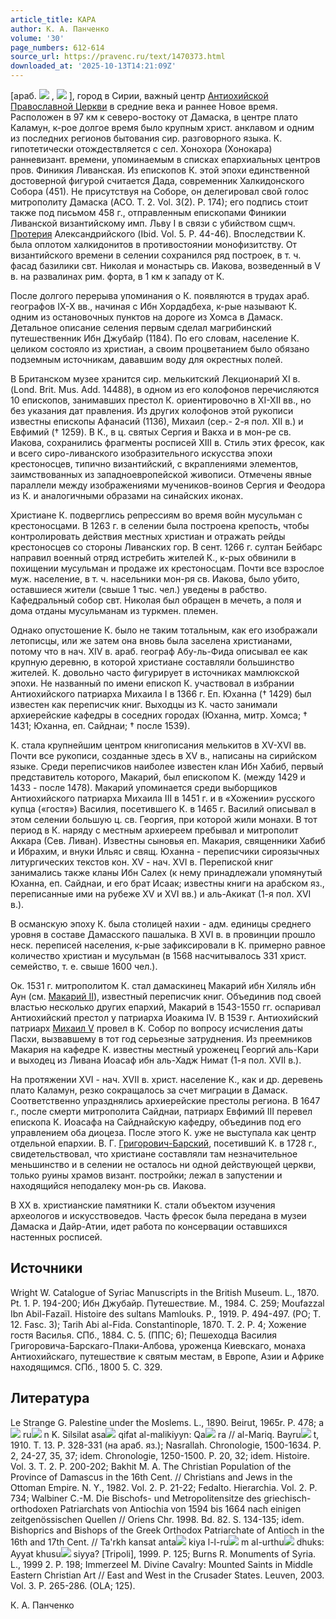 ```yaml
---
article_title: КАРА
author: К. А. Панченко
volume: '30'
page_numbers: 612-614
source_url: https://pravenc.ru/text/1470373.html
downloaded_at: '2025-10-13T14:21:09Z'
---
```


[араб. ![](https://pravenc.ru/char/26272/xd1iBxb3/image.png) , ![](https://pravenc.ru/char/26272/AiBxb3/image.png) ], город в Сирии, важный центр [Антиохийской Православной Церкви](<https://pravenc.ru/text/Антиохийская Православная Церковь.html>) в средние века и раннее Новое время. Расположен в 97 км к северо-востоку от Дамаска, в центре плато Каламун, к-рое долгое время было крупным христ. анклавом и одним из последних регионов бытования сир. разговорного языка. К. гипотетически отождествляется с сел. Хонохора (Хонокара) ранневизант. времени, упоминаемым в списках епархиальных центров пров. Финикия Ливанская. Из епископов К. этой эпохи единственной достоверной фигурой считается Дада, современник Халкидонского Собора (451). Не присутствуя на Соборе, он делегировал свой голос митрополиту Дамаска (ACO. T. 2. Vol. 3(2). P. 174); его подпись стоит также под письмом 458 г., отправленным епископами Финикии Ливанской византийскому имп. Льву I в связи с убийством сщмч. [Протерия](https://pravenc.ru/text/Протерия.html) Александрийского (Ibid. Vol. 5. P. 44-46). Впоследствии К. была оплотом халкидонитов в противостоянии монофизитству. От византийского времени в селении сохранился ряд построек, в т. ч. фасад базилики свт. Николая и монастырь св. Иакова, возведенный в V в. на развалинах рим. форта, в 1 км к западу от К.

После долгого перерыва упоминания о К. появляются в трудах араб. географов IX-X вв., начиная с Ибн Хордадбеха, к-рые называют К. одним из остановочных пунктов на дороге из Хомса в Дамаск. Детальное описание селения первым сделал магрибинский путешественник Ибн Джубайр (1184). По его словам, население К. целиком состояло из христиан, а своим процветанием было обязано подземным источникам, дававшим воду для окрестных полей.

В Британском музее хранится сир. мелькитский Лекционарий XI в. (Lond. Brit. Mus. Add. 14488), в одном из его колофонов перечисляются 10 епископов, занимавших престол К. ориентировочно в XI-XII вв., но без указания дат правления. Из других колофонов этой рукописи известны епископы Афанасий (1136), Михаил (сер.- 2-я пол. XII в.) и Евфимий († 1259). В К., в ц. святых Сергия и Вакха и в мон-ре св. Иакова, сохранились фрагменты росписей XIII в. Стиль этих фресок, как и всего сиро-ливанского изобразительного искусства эпохи крестоносцев, типично византийский, с вкраплениями элементов, заимствованных из западноевропейской живописи. Отмечены явные параллели между изображениями мучеников-воинов Сергия и Феодора из К. и аналогичными образами на синайских иконах.

Христиане К. подверглись репрессиям во время войн мусульман с крестоносцами. В 1263 г. в селении была построена крепость, чтобы контролировать действия местных христиан и отражать рейды крестоносцев со стороны Ливанских гор. В сент. 1266 г. султан Бейбарс направил военный отряд истребить жителей К., к-рых обвинили в похищении мусульман и продаже их крестоносцам. Почти все взрослое муж. население, в т. ч. насельники мон-ря св. Иакова, было убито, оставшиеся жители (свыше 1 тыс. чел.) уведены в рабство. Кафедральный собор свт. Николая был обращен в мечеть, а поля и дома отданы мусульманам из туркмен. племен.

Однако опустошение К. было не таким тотальным, как его изображали летописцы, или же затем она вновь была заселена христианами, потому что в нач. XIV в. араб. географ Абу-ль-Фида описывал ее как крупную деревню, в которой христиане составляли большинство жителей. К. довольно часто фигурирует в источниках мамлюкской эпохи. Не названный по имени епископ К. участвовал в избрании Антиохийского патриарха Михаила I в 1366 г. Еп. Юханна († 1429) был известен как переписчик книг. Выходцы из К. часто занимали архиерейские кафедры в соседних городах (Юханна, митр. Хомса; † 1431; Юханна, еп. Сайднаи; † после 1539).

К. стала крупнейшим центром книгописания мелькитов в XV-XVI вв. Почти все рукописи, созданные здесь в XV в., написаны на сирийском языке. Среди переписчиков наиболее известен клан Ибн Хабиб, первый представитель которого, Макарий, был епископом К. (между 1429 и 1433 - после 1478). Макарий упоминается среди выборщиков Антиохийского патриарха Михаила III в 1451 г. и в «Хожении» русского купца («гостя») Василия, посетившего К. в 1465 г. Василий описывал в этом селении большую ц. св. Георгия, при которой жили монахи. В тот период в К. наряду с местным архиереем пребывал и митрополит Аккара (Сев. Ливан). Известны сыновья еп. Макария, священники Хабиб и Ибрахим, и внуки Ильяс и свящ. Юханна - переписчики сироязычных литургических текстов кон. XV - нач. XVI в. Перепиской книг занимались также кланы Ибн Салех (к нему принадлежали упомянутый Юханна, еп. Сайднаи, и его брат Исаак; известны книги на арабском яз., переписанные ими на рубеже XV и XVI вв.) и аль-Акикат (1-я пол. XVI в.).

В османскую эпоху К. была столицей нахии - адм. единицы среднего уровня в составе Дамасского пашалыка. В XVI в. в провинции прошло неск. переписей населения, к-рые зафиксировали в К. примерно равное количество христиан и мусульман (в 1568 насчитывалось 331 христ. семейство, т. е. свыше 1600 чел.).

Ок. 1531 г. митрополитом К. стал дамаскинец Макарий ибн Хиляль ибн Аун (см. [Макарий II](<https://pravenc.ru/text/Макарий II.html>)), известный переписчик книг. Объединив под своей властью несколько других епархий, Макарий в 1543-1550 гг. оспаривал Антиохийский престол у патриарха Иоакима IV. В 1539 г. Антиохийский патриарх [Михаил V](<https://pravenc.ru/text/Михаил V.html>) провел в К. Собор по вопросу исчисления даты Пасхи, вызвавшему в тот год серьезные затруднения. Из преемников Макария на кафедре К. известны местный уроженец Георгий аль-Кари и выходец из Ливана Иоасаф ибн аль-Хадж Нимат (1-я пол. XVII в.).

На протяжении XVI - нач. XVII в. христ. население К., как и др. деревень плато Каламун, резко сокращалось за счет миграции в Дамаск. Соответственно упразднялись архиерейские престолы региона. В 1647 г., после смерти митрополита Сайднаи, патриарх Евфимий III перевел епископа К. Иоасафа на Сайднайскую кафедру, объединив под его управлением оба диоцеза. После этого К. уже не выступала как центр отдельной епархии. В. Г. [Григорович-Барский](https://pravenc.ru/text/Григорович-Барский.html), посетивший К. в 1728 г., свидетельствовал, что христиане составляли там незначительное меньшинство и в селении не осталось ни одной действующей церкви, только руины храмов визант. постройки; лежал в запустении и находящийся неподалеку мон-рь св. Иакова.

В XX в. христианские памятники К. стали объектом изучения археологов и искусствоведов. Часть фресок была передана в музеи Дамаска и Дайр-Атии, идет работа по консервации оставшихся настенных росписей.

## Источники

Wright W. Catalogue of Syriac Manuscripts in the British Museum. L., 1870. Pt. 1. P. 194-200; Ибн Джубайр. Путешествие. М., 1984. С. 259; Moufazzal Ibn Abil-Fazaïl. Histoire des sultans Mamlouks. P., 1919. P. 494-497. (PO; T. 12. Fasc. 3); Tarih Abi al-Fida. Constantinople, 1870. T. 2. P. 4; Хожение гостя Василья. СПб., 1884. С. 5. (ППС; 6); Пешеходца Василия Григоровича-Барскаго-Плаки-Албова, уроженца Киевскаго, монаха Антиохийскаго, путешествие к святым местам, в Европе, Азии и Африке находящимся. СПб., 1800 5. C. 329.

## Литература

Le Strange G. Palestine under the Moslems. L., 1890. Beirut, 1965r. P. 478; a![](https://pravenc.ru/char/26150/x5cx5c/image.png) ru![](https://pravenc.ru/char/26150/x5cx5c/image.png) n K. Silsilat asa![](https://pravenc.ru/char/26150/x5cx5c/image.png) qifat al-malikiyyn: Qa![](https://pravenc.ru/char/26150/x5cx5c/image.png) ra // al-Mariq. Bayru![](https://pravenc.ru/char/26150/x5cx5c/image.png) t, 1910. Т. 13. P. 328-331 (на араб. яз.); Nasrallah. Chronologie, 1500-1634. P. 2, 24-27, 35, 37; idem. Chronologie, 1250-1500. P. 20, 32; idem. Histoire. Vol. 3. T. 2. P. 200-202; Bakhit M. A. The Christian Population of the Province of Damascus in the 16th Cent. // Christians and Jews in the Ottoman Empire. N. Y., 1982. Vol. 2. P. 21-22; Fedalto. Hierarchia. Vol. 2. P. 734; Walbiner C.-M. Die Bischofs- und Metropolitensitze des griechisch-orthodoxen Patriarchats von Antiochia von 1594 bis 1664 nach einigen zeitgenössischen Quellen // Oriens Chr. 1998. Bd. 82. S. 134-135; idem. Bishoprics and Bishops of the Greek Orthodox Patriarchate of Antioch in the 16th and 17th Cent. // Ta'rkh kansat anta![](https://pravenc.ru/char/26150/x5cx5c/image.png) kiya l-l-ru![](https://pravenc.ru/char/26150/x5cx5c/image.png) m al-urthu![](https://pravenc.ru/char/26150/x5cx5c/image.png) dhuks: Ayyat khusu![](https://pravenc.ru/char/26150/x5cx5c/image.png) siyya? [Tripoli], 1999. P. 125; Burns R. Monuments of Syria. L., 1999 2. P. 198; Immerzeel M. Divine Cavalry: Mounted Saints in Middle Eastern Christian Art // East and West in the Crusader States. Leuven, 2003. Vol. 3. P. 265-286. (OLA; 125).

К. А. Панченко
